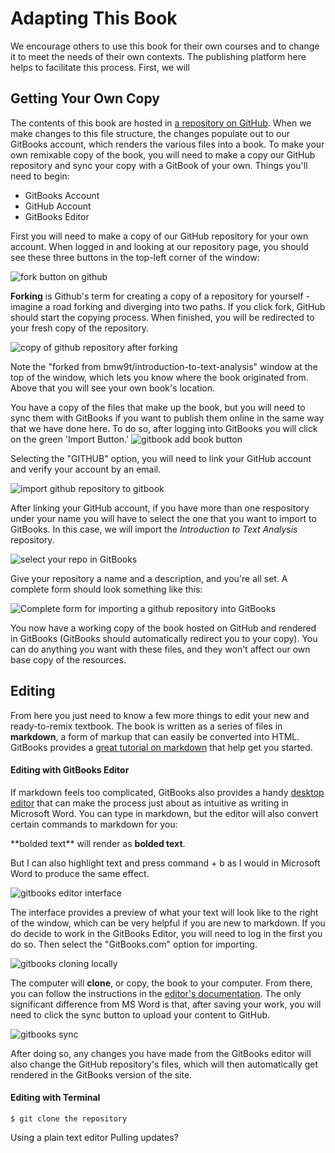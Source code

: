 # Adapting This Book

We encourage others to use this book for their own courses and to change it to meet the needs of their own contexts. The publishing platform here helps to facilitate this process. First, we will

## Getting Your Own Copy

The contents of this book are hosted in [a repository on GitHub](https://github.com/bmw9t/introduction-to-text-analysis). When we make changes to this file structure, the changes populate out to our GitBooks account, which renders the various files into a book. To make your own remixable copy of the book, you will need to make a copy our GitHub repository and sync your copy with a GitBook of your own. Things you'll need to begin:

- GitBooks Account
- GitHub Account
- GitBooks Editor

First you will need to make a copy of our GitHub repository for your own account. When logged in and looking at our repository page, you should see these three buttons in the top-left corner of the window:

![fork button on github](/assets/fork_button.png)

**Forking** is Github's term for creating a copy of a repository for yourself - imagine a road forking and diverging into two paths. If you click fork, GitHub should start the copying process. When finished, you will be redirected to your fresh copy of the repository.

![copy of github repository after forking](/assets/github_forking.png)

Note the "forked from bmw9t/introduction-to-text-analysis" window at the top of the window, which lets you know where the book originated from. Above that you will see your own book's location.

You have a copy of the files that make up the book, but you will need to sync them with GitBooks if you want to publish them online in the same way that we have done here. To do so, after logging into GitBooks you will click on the green 'Import Button.' ![gitbook add book button](/assets/gitbook_add_book.png)

Selecting the "GITHUB" option, you will need to link your GitHub account and verify your account by an email.

![import github repository to gitbook](/assets/gitbooks_import_github.png)

After linking your GitHub account, if you have more than one respository under your name you will have to select the one that you want to import to GitBooks. In this case, we will import the *Introduction to Text Analysis* repository.

![select your repo in GitBooks](/assets/gitbook_repo_selection.png)

Give your repository a name and a description, and you're all set. A complete form should look something like this:

![Complete form for importing a github repository into GitBooks](/assets/gitbooks_github_complete_import_template.png)

You now have a working copy of the book hosted on GitHub and rendered in GitBooks (GitBooks should automatically redirect you to your copy). You can do anything you want with these files, and they won't affect our own base copy of the resources. 

## Editing
From here you just need to know a few more things to edit your new and ready-to-remix textbook. The book is written as a series of files in **markdown**, a form of markup that can easily be converted into HTML. GitBooks provides a [great tutorial on markdown](https://gitbookio.gitbooks.io/markdown/content/) that help get you started. 

#### Editing with GitBooks Editor

If markdown feels too complicated, GitBooks also provides a handy [desktop editor](https://www.gitbook.com/editor/osx) that can make the process just about as intuitive as writing in Microsoft Word. You can type in markdown, but the editor will also convert certain commands to markdown for you:

\*\*bolded text\*\* will render as **bolded text**.

But I can also highlight text and press command + b as I would in Microsoft Word to produce the same effect.

![gitbooks editor interface](/assets/gitbooks_editor_interface.png)

The interface provides a preview of what your text will look like to the right of the window, which can be very helpful if you are new to markdown. If you do decide to work in the GitBooks Editor, you will need to log in the first you do so. Then select the "GitBooks.com" option for importing. 

![gitbooks cloning locally](/assets/gitbooks_clone.png)

The computer will **clone**, or copy, the book to your computer. From there, you can follow the instructions in the [editor's documentation](https://help.gitbook.com/). The only significant difference from MS Word is that, after saving your work, you will need to click the sync button to upload your content to GitHub.

![gitbooks sync](/assets/gitbooks_sync.png)

After doing so, any changes you have made from the GitBooks editor will also change the GitHub repository's files, which will then automatically get rendered in the GitBooks version of the site.

#### Editing with Terminal

```$ git clone the repository ```

Using a plain text editor
Pulling updates?
